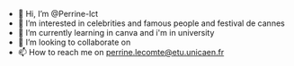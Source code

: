 - 👋 Hi, I’m @Perrine-lct
- 👀 I’m interested in celebrities and famous people and festival de cannes
- 🌱 I’m currently learning in canva and i'm in university 
- 💞️ I’m looking to collaborate on 
- 📫 How to reach me on perrine.lecomte@etu.unicaen.fr

<!---
Perrine-lct/Perrine-lct is a ✨ special ✨ repository because its `README.md` (this file) appears on your GitHub profile.
You can click the Preview link to take a look at your changes.
--->
